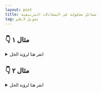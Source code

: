 ```yaml
---
layout: post
title: مسائل محلولة في المعادلات التربيعية
tag: تحويل لابلاس
---
```




## 👇 مثال ١

<details>
  <summary>انقر هنا لرؤية الحل</summary>

  لحل المعادلة $x^2 - 5x + 6=0$ نجد الجذور بالعوامل:

  $$
  x^2 - 5x + 6 = (x-2)(x-3) \Rightarrow x=2 \text{ أو } x=3
  $$

</details>

## 👇 مثال ٢

<details>
  <summary>انقر هنا لرؤية الحل</summary>

  ...

</details>
